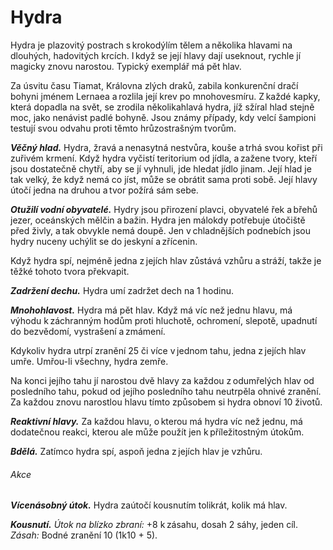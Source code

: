 # Hydra
  
Hydra je plazovitý postrach s krokodýlím tělem a několika hlavami na dlouhých, hadovitých krcích. I když se její hlavy dají useknout, rychle jí magicky znovu narostou. Typický exemplář má pět hlav.
  
Za úsvitu času Tiamat, Královna zlých draků, zabila konkurenční dračí bohyni jménem Lernaea a rozlila její krev po mnohovesmíru. Z každé kapky, která dopadla na svět, se zrodila několikahlavá hydra, jíž sžíral hlad stejně moc, jako nenávist padlé bohyně. Jsou známy případy, kdy velcí šampioni testují svou odvahu proti těmto hrůzostrašným tvorům.
  
***Věčný hlad.*** Hydra, žravá a nenasytná nestvůra, kouše a trhá svou kořist při zuřivém krmení. Když hydra vyčistí teritorium od jídla, a zažene tvory, kteří jsou dostatečně chytří, aby se jí vyhnuli, jde hledat jídlo jinam. Její hlad je tak velký, že když nemá co jíst, může se obrátit sama proti sobě. Její hlavy útočí jedna na druhou a tvor požírá sám sebe.
  
***Otužilí vodní obyvatelé.*** Hydry jsou přirození plavci, obyvatelé řek a břehů jezer, oceánských mělčin a bažin. Hydra jen málokdy potřebuje útočiště před živly, a tak obvykle nemá doupě. Jen v chladnějších podnebích jsou hydry nuceny uchýlit se do jeskyní a zřícenin.
  
Když hydra spí, nejméně jedna z jejích hlav zůstává vzhůru a stráží, takže je těžké tohoto tvora překvapit.  

<Monster 
    title="Hydra"
    subtitle="Obrovská obluda, bez přesvědčení"
    armor-class="15 (přirozená zbroj)"
    hit-points="172 (15k12 + 75)"
    speed="6 sáhů, plavání 6 sáhů"
    str="20 (+5)"
    dex="12 (+1)"
    con="20 (+5)"
    int="2 (-4)"
    wis="10 (+0)"
    cha="7 (-2)"
    saving-throws=""
    skills="Vnímání +6"
    damage-vulnerabilities=""
    damage-resistances=""
    damage-immunities=""
    condition-immunities=""
    senses="vidění ve tmě 12 sáhů, pasivní Vnímání 16"
    languages="—"
    challenge="8 (3 900 ZK)"
    >
 
***Zadržení dechu.*** Hydra umí zadržet dech na 1 hodinu.
  
***Mnohohlavost.*** Hydra má pět hlav. Když má víc než jednu hlavu, má výhodu k záchranným hodům proti hluchotě, ochromení, slepotě, upadnutí do bezvědomí, vystrašení a zmámení.
  
Kdykoliv hydra utrpí zranění 25 či více v jednom tahu, jedna z jejích hlav umře. Umřou-li všechny, hydra zemře.
  
Na konci jejího tahu jí narostou dvě hlavy za každou z odumřelých hlav od posledního tahu, pokud od jejího posledního tahu neutrpěla ohnivé zranění. Za každou znovu narostlou hlavu tímto způsobem si hydra obnoví 10 životů.
  
***Reaktivní hlavy.*** Za každou hlavu, o kterou má hydra víc než jednu, má dodatečnou reakci, kterou ale může použít jen k příležitostným útokům.
  
***Bdělá.*** Zatímco hydra spí, aspoň jedna z jejích hlav je vzhůru.
  
###### Akce
  
***Vícenásobný útok.*** Hydra zaútočí kousnutím tolikrát, kolik má hlav.
  
***Kousnutí.*** *Útok na blízko zbraní:* +8 k zásahu, dosah 2 sáhy, jeden cíl. *Zásah:* Bodné zranění 10 (1k10 + 5).

</Monster> 
<!--stackedit_data:
eyJoaXN0b3J5IjpbMjA3MDQ0OTAzMF19
-->